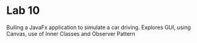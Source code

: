 # Lab 10

Builing a JavaFx application to simulate a car driving. Explores GUI, using Canvas,
use of Inner Classes and Observer Pattern
